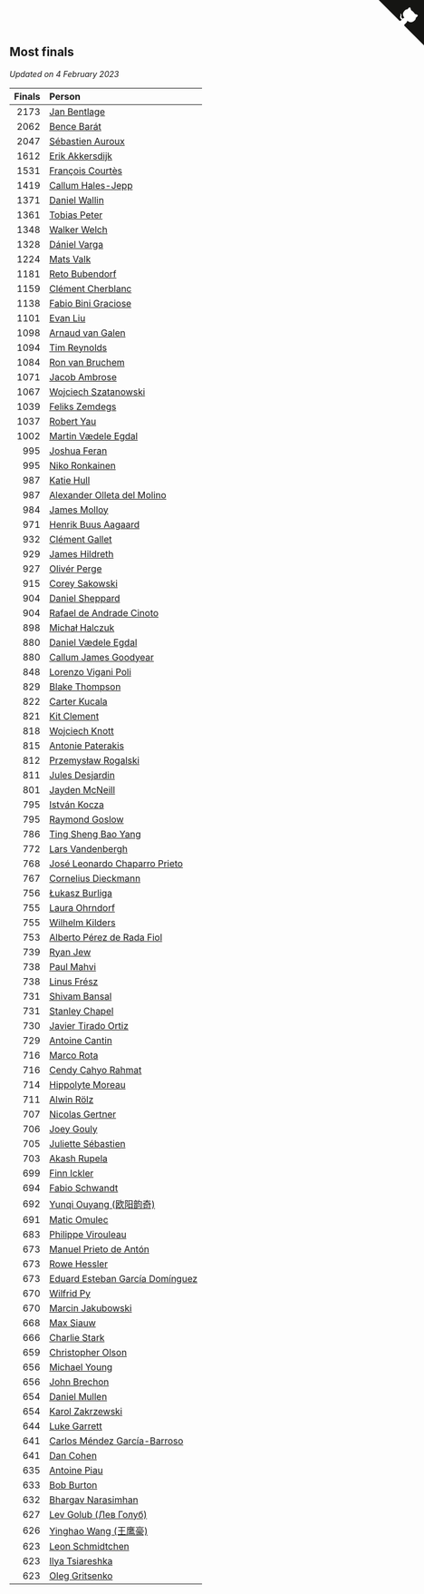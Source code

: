 ## Most finals

*Updated on  4 February 2023*

| Finals | Person |
| ---: | :--- |
| 2173 | [Jan Bentlage](https://www.worldcubeassociation.org/persons/2010BENT01) |
| 2062 | [Bence Barát](https://www.worldcubeassociation.org/persons/2008BARA01) |
| 2047 | [Sébastien Auroux](https://www.worldcubeassociation.org/persons/2008AURO01) |
| 1612 | [Erik Akkersdijk](https://www.worldcubeassociation.org/persons/2005AKKE01) |
| 1531 | [François Courtès](https://www.worldcubeassociation.org/persons/2008COUR01) |
| 1419 | [Callum Hales-Jepp](https://www.worldcubeassociation.org/persons/2012HALE01) |
| 1371 | [Daniel Wallin](https://www.worldcubeassociation.org/persons/2013WALL03) |
| 1361 | [Tobias Peter](https://www.worldcubeassociation.org/persons/2014PETE03) |
| 1348 | [Walker Welch](https://www.worldcubeassociation.org/persons/2011WELC01) |
| 1328 | [Dániel Varga](https://www.worldcubeassociation.org/persons/2008VARG01) |
| 1224 | [Mats Valk](https://www.worldcubeassociation.org/persons/2007VALK01) |
| 1181 | [Reto Bubendorf](https://www.worldcubeassociation.org/persons/2012BUBE01) |
| 1159 | [Clément Cherblanc](https://www.worldcubeassociation.org/persons/2014CHER05) |
| 1138 | [Fabio Bini Graciose](https://www.worldcubeassociation.org/persons/2010GRAC02) |
| 1101 | [Evan Liu](https://www.worldcubeassociation.org/persons/2009LIUE01) |
| 1098 | [Arnaud van Galen](https://www.worldcubeassociation.org/persons/2006GALE01) |
| 1094 | [Tim Reynolds](https://www.worldcubeassociation.org/persons/2005REYN01) |
| 1084 | [Ron van Bruchem](https://www.worldcubeassociation.org/persons/2003BRUC01) |
| 1071 | [Jacob Ambrose](https://www.worldcubeassociation.org/persons/2010AMBR01) |
| 1067 | [Wojciech Szatanowski](https://www.worldcubeassociation.org/persons/2011SZAT01) |
| 1039 | [Feliks Zemdegs](https://www.worldcubeassociation.org/persons/2009ZEMD01) |
| 1037 | [Robert Yau](https://www.worldcubeassociation.org/persons/2009YAUR01) |
| 1002 | [Martin Vædele Egdal](https://www.worldcubeassociation.org/persons/2013EGDA02) |
| 995 | [Joshua Feran](https://www.worldcubeassociation.org/persons/2011FERA01) |
| 995 | [Niko Ronkainen](https://www.worldcubeassociation.org/persons/2010RONK01) |
| 987 | [Katie Hull](https://www.worldcubeassociation.org/persons/2010HULL01) |
| 987 | [Alexander Olleta del Molino](https://www.worldcubeassociation.org/persons/2008OLLE01) |
| 984 | [James Molloy](https://www.worldcubeassociation.org/persons/2011MOLL01) |
| 971 | [Henrik Buus Aagaard](https://www.worldcubeassociation.org/persons/2006BUUS01) |
| 932 | [Clément Gallet](https://www.worldcubeassociation.org/persons/2004GALL02) |
| 929 | [James Hildreth](https://www.worldcubeassociation.org/persons/2009HILD01) |
| 927 | [Olivér Perge](https://www.worldcubeassociation.org/persons/2007PERG01) |
| 915 | [Corey Sakowski](https://www.worldcubeassociation.org/persons/2011SAKO01) |
| 904 | [Daniel Sheppard](https://www.worldcubeassociation.org/persons/2009SHEP01) |
| 904 | [Rafael de Andrade Cinoto](https://www.worldcubeassociation.org/persons/2007CINO01) |
| 898 | [Michał Halczuk](https://www.worldcubeassociation.org/persons/2006HALC01) |
| 880 | [Daniel Vædele Egdal](https://www.worldcubeassociation.org/persons/2013EGDA01) |
| 880 | [Callum James Goodyear](https://www.worldcubeassociation.org/persons/2012GOOD02) |
| 848 | [Lorenzo Vigani Poli](https://www.worldcubeassociation.org/persons/2007POLI01) |
| 829 | [Blake Thompson](https://www.worldcubeassociation.org/persons/2010THOM03) |
| 822 | [Carter Kucala](https://www.worldcubeassociation.org/persons/2015KUCA01) |
| 821 | [Kit Clement](https://www.worldcubeassociation.org/persons/2008CLEM01) |
| 818 | [Wojciech Knott](https://www.worldcubeassociation.org/persons/2011KNOT01) |
| 815 | [Antonie Paterakis](https://www.worldcubeassociation.org/persons/2012PATE01) |
| 812 | [Przemysław Rogalski](https://www.worldcubeassociation.org/persons/2013ROGA02) |
| 811 | [Jules Desjardin](https://www.worldcubeassociation.org/persons/2010DESJ01) |
| 801 | [Jayden McNeill](https://www.worldcubeassociation.org/persons/2012MCNE01) |
| 795 | [István Kocza](https://www.worldcubeassociation.org/persons/2005KOCZ01) |
| 795 | [Raymond Goslow](https://www.worldcubeassociation.org/persons/2014GOSL01) |
| 786 | [Ting Sheng Bao Yang](https://www.worldcubeassociation.org/persons/2008BAOY01) |
| 772 | [Lars Vandenbergh](https://www.worldcubeassociation.org/persons/2003VAND01) |
| 768 | [José Leonardo Chaparro Prieto](https://www.worldcubeassociation.org/persons/2011CHAP01) |
| 767 | [Cornelius Dieckmann](https://www.worldcubeassociation.org/persons/2009DIEC01) |
| 756 | [Łukasz Burliga](https://www.worldcubeassociation.org/persons/2013BURL01) |
| 755 | [Laura Ohrndorf](https://www.worldcubeassociation.org/persons/2009OHRN01) |
| 755 | [Wilhelm Kilders](https://www.worldcubeassociation.org/persons/2010KILD02) |
| 753 | [Alberto Pérez de Rada Fiol](https://www.worldcubeassociation.org/persons/2011FIOL01) |
| 739 | [Ryan Jew](https://www.worldcubeassociation.org/persons/2008JEWR01) |
| 738 | [Paul Mahvi](https://www.worldcubeassociation.org/persons/2012MAHV01) |
| 738 | [Linus Frész](https://www.worldcubeassociation.org/persons/2011FRES01) |
| 731 | [Shivam Bansal](https://www.worldcubeassociation.org/persons/2011BANS02) |
| 731 | [Stanley Chapel](https://www.worldcubeassociation.org/persons/2016CHAP04) |
| 730 | [Javier Tirado Ortiz](https://www.worldcubeassociation.org/persons/2009TIRA01) |
| 729 | [Antoine Cantin](https://www.worldcubeassociation.org/persons/2010CANT02) |
| 716 | [Marco Rota](https://www.worldcubeassociation.org/persons/2009ROTA01) |
| 716 | [Cendy Cahyo Rahmat](https://www.worldcubeassociation.org/persons/2010RAHM02) |
| 714 | [Hippolyte Moreau](https://www.worldcubeassociation.org/persons/2008MORE02) |
| 711 | [Alwin Rölz](https://www.worldcubeassociation.org/persons/2016ROLZ01) |
| 707 | [Nicolas Gertner](https://www.worldcubeassociation.org/persons/2013GERT01) |
| 706 | [Joey Gouly](https://www.worldcubeassociation.org/persons/2007GOUL01) |
| 705 | [Juliette Sébastien](https://www.worldcubeassociation.org/persons/2014SEBA01) |
| 703 | [Akash Rupela](https://www.worldcubeassociation.org/persons/2012RUPE01) |
| 699 | [Finn Ickler](https://www.worldcubeassociation.org/persons/2012ICKL01) |
| 694 | [Fabio Schwandt](https://www.worldcubeassociation.org/persons/2014SCHW02) |
| 692 | [Yunqi Ouyang (欧阳韵奇)](https://www.worldcubeassociation.org/persons/2007YUNQ01) |
| 691 | [Matic Omulec](https://www.worldcubeassociation.org/persons/2010OMUL02) |
| 683 | [Philippe Virouleau](https://www.worldcubeassociation.org/persons/2008VIRO01) |
| 673 | [Manuel Prieto de Antón](https://www.worldcubeassociation.org/persons/2015ANTO04) |
| 673 | [Rowe Hessler](https://www.worldcubeassociation.org/persons/2007HESS01) |
| 673 | [Eduard Esteban García Domínguez](https://www.worldcubeassociation.org/persons/2011EDUA01) |
| 670 | [Wilfrid Py](https://www.worldcubeassociation.org/persons/2016PYWI01) |
| 670 | [Marcin Jakubowski](https://www.worldcubeassociation.org/persons/2007JAKU01) |
| 668 | [Max Siauw](https://www.worldcubeassociation.org/persons/2017SIAU02) |
| 666 | [Charlie Stark](https://www.worldcubeassociation.org/persons/2014STAR05) |
| 659 | [Christopher Olson](https://www.worldcubeassociation.org/persons/2009OLSO01) |
| 656 | [Michael Young](https://www.worldcubeassociation.org/persons/2008YOUN02) |
| 656 | [John Brechon](https://www.worldcubeassociation.org/persons/2010BREC01) |
| 654 | [Daniel Mullen](https://www.worldcubeassociation.org/persons/2016MULL04) |
| 654 | [Karol Zakrzewski](https://www.worldcubeassociation.org/persons/2014ZAKR01) |
| 644 | [Luke Garrett](https://www.worldcubeassociation.org/persons/2017GARR05) |
| 641 | [Carlos Méndez García-Barroso](https://www.worldcubeassociation.org/persons/2010GARC02) |
| 641 | [Dan Cohen](https://www.worldcubeassociation.org/persons/2007COHE01) |
| 635 | [Antoine Piau](https://www.worldcubeassociation.org/persons/2008PIAU01) |
| 633 | [Bob Burton](https://www.worldcubeassociation.org/persons/2003BURT01) |
| 632 | [Bhargav Narasimhan](https://www.worldcubeassociation.org/persons/2011NARA02) |
| 627 | [Lev Golub (Лев Голуб)](https://www.worldcubeassociation.org/persons/2014HOLU01) |
| 626 | [Yinghao Wang (王鹰豪)](https://www.worldcubeassociation.org/persons/2010WANG07) |
| 623 | [Leon Schmidtchen](https://www.worldcubeassociation.org/persons/2010SCHM01) |
| 623 | [Ilya Tsiareshka](https://www.worldcubeassociation.org/persons/2012TERE01) |
| 623 | [Oleg Gritsenko](https://www.worldcubeassociation.org/persons/2011GRIT01) |


<a href="https://github.com/jonatanklosko/wca_statistics" class="github-corner" aria-label="View source on Github"><svg width="80" height="80" viewBox="0 0 250 250" style="fill:#151513; color:#fff; position: absolute; top: 0; border: 0; right: 0;" aria-hidden="true"><path d="M0,0 L115,115 L130,115 L142,142 L250,250 L250,0 Z"></path><path d="M128.3,109.0 C113.8,99.7 119.0,89.6 119.0,89.6 C122.0,82.7 120.5,78.6 120.5,78.6 C119.2,72.0 123.4,76.3 123.4,76.3 C127.3,80.9 125.5,87.3 125.5,87.3 C122.9,97.6 130.6,101.9 134.4,103.2" fill="currentColor" style="transform-origin: 130px 106px;" class="octo-arm"></path><path d="M115.0,115.0 C114.9,115.1 118.7,116.5 119.8,115.4 L133.7,101.6 C136.9,99.2 139.9,98.4 142.2,98.6 C133.8,88.0 127.5,74.4 143.8,58.0 C148.5,53.4 154.0,51.2 159.7,51.0 C160.3,49.4 163.2,43.6 171.4,40.1 C171.4,40.1 176.1,42.5 178.8,56.2 C183.1,58.6 187.2,61.8 190.9,65.4 C194.5,69.0 197.7,73.2 200.1,77.6 C213.8,80.2 216.3,84.9 216.3,84.9 C212.7,93.1 206.9,96.0 205.4,96.6 C205.1,102.4 203.0,107.8 198.3,112.5 C181.9,128.9 168.3,122.5 157.7,114.1 C157.9,116.9 156.7,120.9 152.7,124.9 L141.0,136.5 C139.8,137.7 141.6,141.9 141.8,141.8 Z" fill="currentColor" class="octo-body"></path></svg></a><style>.github-corner:hover .octo-arm{animation:octocat-wave 560ms ease-in-out}@keyframes octocat-wave{0%,100%{transform:rotate(0)}20%,60%{transform:rotate(-25deg)}40%,80%{transform:rotate(10deg)}}@media (max-width:500px){.github-corner:hover .octo-arm{animation:none}.github-corner .octo-arm{animation:octocat-wave 560ms ease-in-out}}</style>
